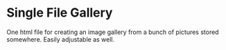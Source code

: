 Single File Gallery
=========

One html file for creating an image gallery from a bunch of pictures stored somewhere. Easily adjustable as well.
